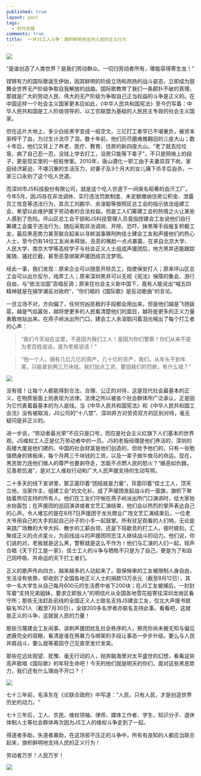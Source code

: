 ```yaml
---
published: true
layout: post
tags:
  - 时代先锋
comments: true
title:  一评JS工人斗争：旗帜鲜明地支持人民的正义行为
---
```



![](https://i.loli.net/2018/08/22/5b7ccc00ce56b.jpg)

“是谁创造了人类世界？是我们劳动群众。一切归劳动者所有，哪能容得寄生虫！”

铿锵有力的国际歌诞生伊始，因其鲜明的阶级立场和昂扬的战斗姿态，立即成为鼓舞全世界无产阶级争取自我解放的战曲。国际歌教育了我们一条颠扑不破的真理，那就是广大的劳动人民、伟大的无产阶级为争取自己正当权益的斗争是正义的。在中国这样一个社会主义国家更本应如此，《中华人民共和国宪法》至今仍写着：中华人民共和国是工人阶级领导的、以工农联盟为基础的人民民主专政的社会主义国家。

但在这片大地上，多少白纸黑字变成一纸空文。三亿打工者早已不堪重负，被资本家榨干了血，为讨生计流尽了泪。数十年前，他们历尽磨难推翻旧的三座大山；数十年后，他们又背上了养老、医疗、教育、住房的新四座大山。“老了就去捡垃圾，病了自己忍一忍，没钱上学去打工，没房只能等下辈子”，不只是网络上的段子，更是现实里的一桩桩惨案。2010年，唐山遵化一职工由于夫妻双双下岗，家庭经济窘迫，不堪沉重的生活压力，对妻子及3个月大的女儿痛下杀手后自杀，一家三口永别了这个吃人世道。

而深圳市JS科技股份有限公司，就是这个吃人世道下一间臭名昭著的血汗工厂。今年5月，因JS存在非法调休、实行违法罚款制度、未足额缴纳住房公积金、泄露员工信息等违法行为，其员工刘鹏华、余浚聪等按照区总工会的指示依法组建工会，希望以此维护属于劳动者的合法权益。但是工人们筹建工会的热情之火让某些人感到了危险。坪山区总工会干部和JS科技管理人员竟指控建会工友说他们自行筹建工会属于违法行为，随后采取非法调岗、开除、恐吓、抹黑等手段报复积极工友，最后黑恶势力甚至联合起来以寻衅滋事罪刑拘佳士建会工友和声援他们的热心人士，至今仍有14位工友尚未释放。丑恶的嘴脸一点点暴露，在来自北京大学、人民大学、南京大学等高校学子与社会正义人士组成声援团后，地方黑井还能跟踪尾随、骚扰拦截，甚至恶意绑架声援团成员沈梦雨。

经此一事，我们发现：原来企业可以随意开除员工，指使保安打人；原来坪山区总工会可以出尔反尔，戏弄工人；原来深圳黑井可以无视《宪法》保障的集会、游行自由，与“依法治国”高唱反调；原来在社会主义新中国下，竟有人能说出“喊五四精神就是在搞学潮反对政府”，“你们唱的《国际歌》是反动歌曲”的言论。

一旦立场不对，方向偏了，任何穷凶恶极的手段都会用出来。但是他们越是飞扬跋扈，越是气焰嚣张，越将使更多的人民看清楚他们的面目，越将是更多的正义力量勇敢地站出来。在燕子岭派出所门口，建会工人余浚聪闪着泪光喊出了每个打工者的心声：

>“我们今天站在这里，不是因为我们工人！是因为你们警察！你们从来不是为老百姓说话，是为老板说话！”

>“他一个人，拥有几亿几亿的资产，几十亿的资产，我们，从年头干到年尾，只能拿到两三万块钱。我们加点工资，要回我们的罚款，有什么错？”

![](http://sdxf26.ml/wp-content/uploads/2018/08/0060lm7Tly1fu4tvtcukej30k00f1dhe.jpg)

没有错！让每个人都能得到合法、合理、公正的对待，这是现代社会最基本的正义，在物质层面上则表现为法律。法律之所以被各个社会群体所广泛承认，正是因为它代表着最基本的为人底线。当《中华人民共和国宪法》和《中华人民共和国工会法》没有被取消，JS公司的“十八禁”、深圳井方对劳资双方的区别对待，毫无疑问是非正义的。

进一步说，“劳动者最光荣”不应只是口号，而应是社会主义红旗下人们基本的世界观。JS维权工人正是亿万劳动者中的一员。JS的老板经理是他们养活的，深圳的高楼大厦是他们建的，中国的社会财富是他们创造的，但给予他们的，只有一张勉强栖身的铁板床，每个月两三千块钱的工资，以及一辈子做牛做马的命运。现在，黑恶势力连他们做人的尊严也要剥夺走，怎能不点燃人民的怒火？“嫉恶如仇雠，见善若饥渴”，是对工人维权行动和广大人民声援支持的生动写照。

二十多天的线下宣讲里，那正面印着“团结就是力量”，背面印着“佳士工人，顶天立地，当家作主，组建工会”的文化衫，成了声援团发起战斗的一面旗，旗帜下聚拢着热切支持的所有人。他们在工友们守候在燕子岭派出所门口演讲时，给大家抬水抬面包；在声援团的巡回演讲或者文艺汇演结束，他们会以热烈的掌声表达自己的心声。令人难忘的是在8月7日声援团于龙光商业广场文艺汇演结束后，一位老大爷用自己的大手抓起自己孙子的小手一起鼓掌。所有驻足观看的人们呐，无论是来跳广场舞的大爷大妈、散步的工薪白领，还是下班歇息的打工人，彼时彼刻，汇聚成正义的点点星火，为前线战斗的声援团同志注入继续战斗的动力。他们说，你们说的对，老板就是这么黑，警察就是这么不作为！他们与汇演的人们一起，轻声合唱《天下打工是一家》，佳士工人的斗争与牺牲不只是为了自己，更是为了和自己同呼吸、共命运的天下打工者们。

正义的歌声传向四方，越来越多的人动起来了。取保候审的工友被限制人身自由，生活没有依靠，却收到了全国各地正义人士的捐款13万余元（截至8月12日），其中一名大学生从自己每月600元的生活费中省下200块；在JS工友被捕后，一封封写着“支持兄弟姐妹，要求立即放人”的明信片从全国各地雪花般寄往深圳龙岗区看守所；那些无法赶赴前线的全国正义人士联名支持JS建会工友，仅北大声援书就联名1621人（截至7月30日），全球200多名学者亦联名支持此事。看看吧，这就是正义的斗争，这就是人民的力量！

那些污蔑建会工友闹事、讽刺声援团扰乱社会秩序的人，擦亮你尚未被无知与偏见遮蔽完全的双眼，看清是谁在用暴力与绑架的手段让事态一步步升级。要么与人民并肩战斗，要么就等着固守己见直至发烂发臭。

那些在远处观望、犹豫、毫无行动的人，抛弃脑海里对太平盛世的幻想，看看这些高声歌唱《国际歌》的年轻生命吧！今天的他们就是明天的你们，面对这些黑恶势力，我们还有什么理由不开口？！

![](https://files.catbox.moe/hf0ont.jpg)

七十三年前，毛泽东在《论联合政府》中写道：“人民，只有人民，才是创造世界历史的动力。“

七十三年后，工人、农民、维权领袖、律师、媒体工作者、学生、知识分子、退休体制人士等社会群体再次因为JS工人的维权斗争走到了一起。

得道者多助，失道者寡助，在这场邪不压正的斗争中，所有有良知的人都应当联合起来，旗帜鲜明地支持人民的正义行为！

劳动者万岁！人民万岁！

![](https://files.catbox.moe/pj4ac1.jpg)

